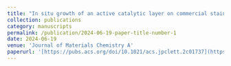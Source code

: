 ```yaml
---
title: "In situ growth of an active catalytic layer on commercial stainless steel via a hydrothermal-assisted corrosion process for efficient oxygen evolution reaction"
collection: publications
category: manuscripts
permalink: /publication/2024-06-19-paper-title-number-1
date: 2024-06-19
venue: 'Journal of Materials Chemistry A'
paperurl: '[https://pubs.acs.org/doi/10.1021/acs.jpclett.2c01737](https://pubs.rsc.org/en/content/articlelanding/2024/ta/d4ta02234c)'
---
```

